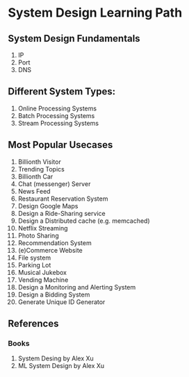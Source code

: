 # System Design Learning Path

## System Design Fundamentals
1. IP
2. Port
3. DNS

## Different System Types:
1. Online Processing Systems
2. Batch Processing Systems
3. Stream Processing Systems


## Most Popular Usecases
1. Billionth Visitor
2. Trending Topics
3. Billionth Car
4. Chat (messenger) Server
5. News Feed
6. Restaurant Reservation System
7. Design Google Maps
8. Design a Ride-Sharing service
9. Design a Distributed cache (e.g. memcached)
10. Netflix Streaming
11. Photo Sharing
12. Recommendation System
13. (e)Commerce Website
14. File system
15. Parking Lot
16. Musical Jukebox
17. Vending Machine
18. Design a Monitoring and Alerting System
19. Design a Bidding System
20. Generate Unique ID Generator


## References

### Books
1. System Desing by Alex Xu
2. ML System Design by Alex Xu